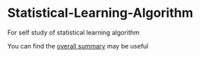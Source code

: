 # Statistical-Learning-Algorithm
For self study of statistical learning algorithm

You can find the [overall summary](https://github.com/zhongjzsb/Statistical-Learning-Algorithm/blob/master/Overall%20Summary.nb.html) may be useful
